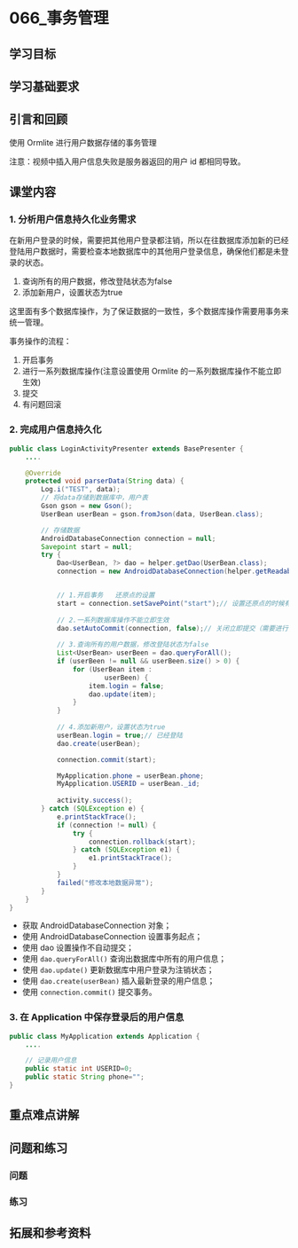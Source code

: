 # 066_事务管理
## 学习目标

## 学习基础要求

## 引言和回顾
使用 Ormlite 进行用户数据存储的事务管理

注意：视频中插入用户信息失败是服务器返回的用户 id 都相同导致。

## 课堂内容
### 1. 分析用户信息持久化业务需求
在新用户登录的时候，需要把其他用户登录都注销，所以在往数据库添加新的已经登陆用户数据时，需要检查本地数据库中的其他用户登录信息，确保他们都是未登录的状态。

1. 查询所有的用户数据，修改登陆状态为false
2. 添加新用户，设置状态为true

这里面有多个数据库操作，为了保证数据的一致性，多个数据库操作需要用事务来统一管理。

事务操作的流程：
1. 开启事务
2. 进行一系列数据库操作(注意设置使用 Ormlite 的一系列数据库操作不能立即生效)
3. 提交
4. 有问题回滚

### 2. 完成用户信息持久化
```java
public class LoginActivityPresenter extends BasePresenter {
    ....

    @Override
    protected void parserData(String data) {
        Log.i("TEST", data);
        // 将data存储到数据库中，用户表
        Gson gson = new Gson();
        UserBean userBean = gson.fromJson(data, UserBean.class);

        // 存储数据
        AndroidDatabaseConnection connection = null;
        Savepoint start = null;
        try {
            Dao<UserBean, ?> dao = helper.getDao(UserBean.class);
            connection = new AndroidDatabaseConnection(helper.getReadableDatabase(), true);


            // 1.开启事务   还原点的设置
            start = connection.setSavePoint("start");// 设置还原点的时候有开启事务的操作
            
            // 2.一系列数据库操作不能立即生效
            dao.setAutoCommit(connection, false);// 关闭立即提交（需要进行一些列的操作）
            
            // 3.查询所有的用户数据，修改登陆状态为false
            List<UserBean> userBeen = dao.queryForAll();
            if (userBeen != null && userBeen.size() > 0) {
                for (UserBean item :
                        userBeen) {
                    item.login = false;
                    dao.update(item);
                }
            }
            
            // 4.添加新用户，设置状态为true
            userBean.login = true;// 已经登陆
            dao.create(userBean);

            connection.commit(start);

            MyApplication.phone = userBean.phone;
            MyApplication.USERID = userBean._id;
            
            activity.success();
        } catch (SQLException e) {
            e.printStackTrace();
            if (connection != null) {
                try {
                    connection.rollback(start);
                } catch (SQLException e1) {
                    e1.printStackTrace();
                }
            }
            failed("修改本地数据异常");
        }
    }
}
```

- 获取 AndroidDatabaseConnection 对象；
- 使用 AndroidDatabaseConnection 设置事务起点；
- 使用 dao 设置操作不自动提交；
- 使用 `dao.queryForAll()` 查询出数据库中所有的用户信息；
- 使用 `dao.update()` 更新数据库中用户登录为注销状态；
- 使用 `dao.create(userBean)` 插入最新登录的用户信息；
- 使用 `connection.commit()` 提交事务。

### 3. 在 Application 中保存登录后的用户信息
```java
public class MyApplication extends Application {
    ....

    // 记录用户信息
    public static int USERID=0;
    public static String phone="";
}
```

## 重点难点讲解

## 问题和练习

### 问题

### 练习

## 拓展和参考资料

